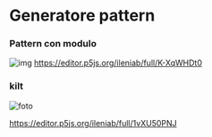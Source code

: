 # Generatore pattern

### Pattern con modulo

![img](https://github.com/ileniab/archive/blob/master/ileniab/P5.js%20Esercizi/2-Generatore%20pattern/2_pattern_che_si_modifica/pattern%20modulo.PNG)
https://editor.p5js.org/ileniab/full/K-XqWHDt0

### kilt


![foto](https://github.com/ileniab/archive/blob/master/ileniab/P5.js%20Esercizi/2-Generatore%20pattern/generative%20pattern.PNG)

https://editor.p5js.org/ileniab/full/1vXU50PNJ
